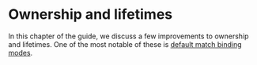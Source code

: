 # Ownership and lifetimes

[dmbm]: default-match-bindings.md

In this chapter of the guide, we discuss a few improvements to ownership and lifetimes.
One of the most notable of these is [default match binding modes][dmbm].
